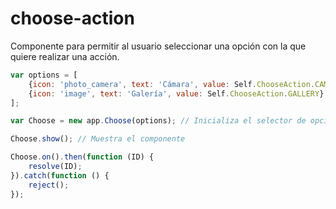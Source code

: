 # choose-action
Componente para permitir al usuario seleccionar una opción con la que quiere realizar una acción.

```javascript
var options = [
	{icon: 'photo_camera', text: 'Cámara', value: Self.ChooseAction.CAMERA},
	{icon: 'image', text: 'Galería', value: Self.ChooseAction.GALLERY}
];

var Choose = new app.Choose(options); // Inicializa el selector de opciones

Choose.show(); // Muestra el componente

Choose.on().then(function (ID) {
	resolve(ID);
}).catch(function () {
	reject();
});
```
